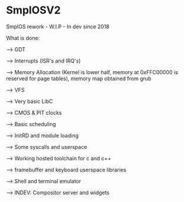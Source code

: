 # SmplOSV2
SmplOS rework - W.I.P - In dev since 2018

What is done:

  --> GDT
  
  --> Interrupts (ISR's and IRQ's)
  
  --> Memory Allocation (Kernel is lower half, memory at 0xFFC00000 is reserved for page tables), memory map obtained from grub
  
  --> VFS
  
  --> Very basic LibC
  
  --> CMOS & PIT clocks
  
  --> Basic scheduling
  
  --> InitRD and module loading
  
  --> Some syscalls and userspace

  --> Working hosted toolchain for c and c++
  
  --> framebuffer and keyboard userspace libraries
  
  --> Shell and terminal emulator
  
  --> INDEV: Compositor server and widgets
